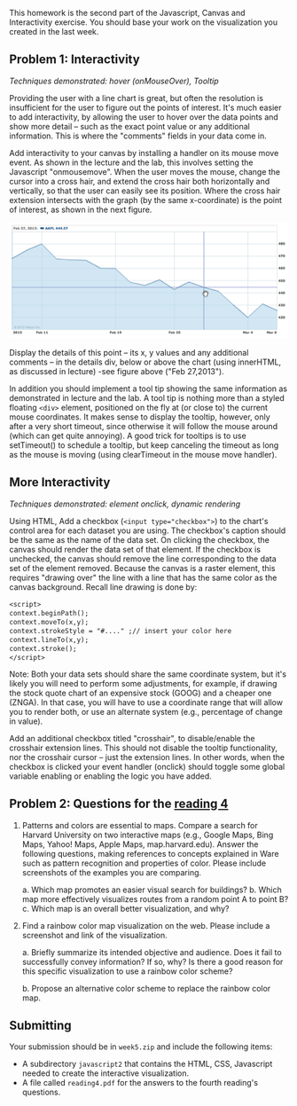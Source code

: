 This homework is the second part of the Javascript, Canvas and Interactivity
exercise. You should base your work on the visualization you created in the
last week. 

## Problem 1: Interactivity

*Techniques demonstrated: hover (onMouseOver), Tooltip*

Providing the user with a line chart is great, but often the resolution is
insufficient for the user to figure out the points of interest. It's much
easier to add interactivity, by allowing the user to hover over the data points
and show more detail – such as the exact point value or any additional
information. This is where the "comments" fields in your data come in.

Add interactivity to your canvas by installing a handler on its mouse move
event. As shown in the lecture and the lab, this involves setting the
Javascript "onmousemove". When the user moves the mouse, change the cursor into
a cross hair, and extend the cross hair both horizontally and vertically, so
that the user can easily see its position. Where the cross hair extension
intersects with the graph (by the same x-coordinate) is the point of interest,
as shown in the next figure.

![Chart example 2](chart2.png)

Display the details of this point – its x, y values and any additional comments
– in the details div, below or above the chart (using innerHTML, as discussed
in lecture) -see figure above ("Feb 27,2013").

In addition you should implement a tool tip showing the same information as
demonstrated in lecture and the lab. A tool tip is nothing more than a styled
floating `<div>` element, positioned on the fly at (or close to) the current
mouse coordinates. It makes sense to display the tooltip, however, only after a
very short timeout, since otherwise it will follow the mouse around (which can
get quite annoying). A good trick for tooltips is to use setTimeout() to
schedule a tooltip, but keep canceling the timeout as long as the mouse is
moving (using clearTimeout in the mouse move handler).

## More Interactivity

*Techniques demonstrated: element onclick, dynamic rendering*

Using HTML, Add a checkbox (`<input type="checkbox">`) to the chart's control
area for each dataset you are using. The checkbox's caption should be the same
as the name of the data set. On clicking the checkbox, the canvas should render
the data set of that element. If the checkbox is unchecked, the canvas should
remove the line corresponding to the data set of the element removed. Because
the canvas is a raster element, this requires "drawing over" the line with a
line that has the same color as the canvas background. Recall line drawing is
done by:

	<script>
	context.beginPath();
	context.moveTo(x,y);
	context.strokeStyle = "#...." ;// insert your color here
	context.lineTo(x,y);
	context.stroke();
	</script>

Note: Both your data sets should share the same coordinate system, but it's
likely you will need to perform some adjustments, for example, if drawing the
stock quote chart of an expensive stock (GOOG) and a cheaper one (ZNGA). In
that case, you will have to use a coordinate range that will allow you to
render both, or use an alternate system (e.g., percentage of change in value).

Add an additional checkbox titled "crosshair", to disable/enable the crosshair
extension lines. This should not disable the tooltip functionality, nor the
crosshair cursor – just the extension lines. In other words, when the checkbox
is clicked your event handler (onclick) should toggle some global variable
enabling or enabling the logic you have added.

## Problem 2: Questions for the [reading 4][]

1. Patterns and colors are essential to maps. Compare a search for Harvard
   University on two interactive maps (e.g., Google Maps, Bing Maps, Yahoo! Maps,
   Apple Maps, map.harvard.edu). Answer the following questions, making references
   to concepts explained in Ware such as pattern recognition and properties of
   color. Please include screenshots of the examples you are comparing.

    a. Which map promotes an easier visual search for buildings?
    b. Which map more effectively visualizes routes from a random point A to point B?
    c. Which map is an overall better visualization, and why?

2. Find a rainbow color map visualization on the web. Please include a
   screenshot and link of the visualization.

   a. Briefly summarize its intended objective and audience. Does it fail to
      successfully convey information? If so, why? Is there a good reason for this
      specific visualization to use a rainbow color scheme?
   
   b. Propose an alternative color scheme to replace the rainbow color map.

[reading 4]: /readings/reading-4

## Submitting

Your submission should be in `week5.zip` and include the following items:

* A subdirectory `javascript2` that contains the HTML, CSS, Javascript needed
  to create the interactive visualization.
* A file called `reading4.pdf` for the answers to the fourth reading's questions.
